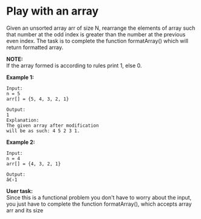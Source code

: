 # Play with an array

Given an unsorted array arr of size N, rearrange the elements of array such that number at the odd index is greater than the number at the previous even index. The task is to complete the function formatArray() which will return formatted array.

**NOTE:**<br>
If the array formed is according to rules print 1, else 0.

**Example 1:**
```
Input:
n = 5
arr[] = {5, 4, 3, 2, 1}

Output:
1
Explanation:
The given array after modification
will be as such: 4 5 2 3 1.
```
**Example 2:**
```
Input:
n = 4
arr[] = {4, 3, 2, 1}

Output:
â€‹1
```
**User task:**<br>
Since this is a functional problem you don't have to worry about the input, you just have to complete the function formatArray(), which accepts array arr and its size 
